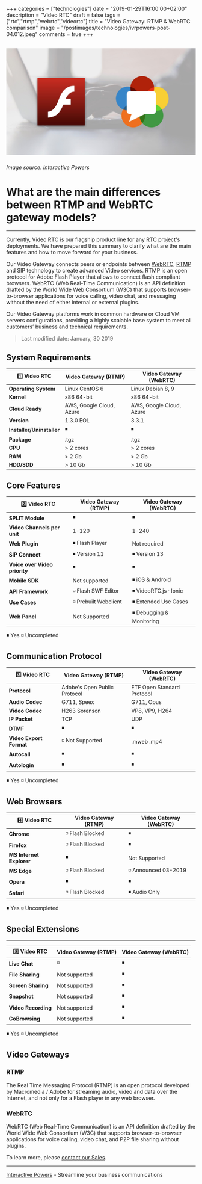 +++
categories = ["technologies"]
date = "2019-01-29T16:00:00+02:00"
description = "Video RTC"
draft = false
tags = ["rtc","rtmp","webrtc","videortc"]
title = "Video Gateway: RTMP & WebRTC comparison"
image = "/postimages/technologies/ivrpowers-post-04.012.jpeg"
comments = true
+++

![Cloud Hosting](/postimages/technologies/ivrpowers-post-04.012.jpeg)
---------
###### Image source: Interactive Powers

# What are the main differences between RTMP and WebRTC gateway models?
---

Currently, Video RTC is our flagship product line for any [RTC](http://blog.ivrpowers.com/post/technologies/what-is-rtc/) project's deployments. We have prepared this summary to clarify what are the main features and how to move forward for your business.

Our Video Gateway connects peers or endpoints between [WebRTC](http://blog.ivrpowers.com/post/technologies/what-is-webrtc/), [RTMP](http://blog.ivrpowers.com/post/technologies/what-is-rtmp/) and SIP technology to create advanced Video services. RTMP is an open protocol for Adobe Flash Player that allows to connect flash compliant browsers. WebRTC (Web Real-Time Communication) is an API definition drafted by the World Wide Web Consortium (W3C) that supports browser-to-browser applications for voice calling, video chat, and messaging without the need of either internal or external plugins.

Our Video Gateway platforms work in common hardware or Cloud VM servers configurations, providing a highly scalable base system to meet all customers’ business and technical requirements. 

> Last modified date: January, 30 2019


##	System Requirements

|1️⃣ **Video RTC**|Video Gateway (RTMP)	|Video Gateway (WebRTC)	|
|-----------|-----------|-----------|
|**Operating System**|Linux CentOS 6|Linux Debian 8, 9|
|**Kernel**|x86 64-bit|x86 64-bit|
|**Cloud Ready**|AWS, Google Cloud, Azure|AWS, Google Cloud, Azure|
|**Version**|1.3.0 EOL|3.3.1|
|**Installer/Uninstaller**|◾️|◾️|
|**Package**|.tgz|.tgz|
|**CPU**|> 2 cores|> 2 cores|
|**RAM**|> 2 Gb|> 2 Gb|
|**HDD/SDD**|> 10 Gb|> 10 Gb|

##	Core Features

|2️⃣	**Video RTC**|Video Gateway (RTMP)	|Video Gateway (WebRTC)	|
|-----------|-----------|-----------|
|**SPLIT Module**|◾️|◾️|
|**Video Channels per unit**|1-120|1-240|
|**Web Plugin**|◾️ Flash Player | Not required|
|**SIP Connect**|◾️ Version 11 | ◾️ Version 13|
|**Voice over Video priority**|◾️|◾️|
|**Mobile SDK**|Not supported|◾️ iOS & Android|
|**API Framework**|◽️ Flash SWF Editor|◾️ VideoRTC.js · Ionic|
|**Use Cases**|◽️ Prebuilt Webclient|◾️ Extended Use Cases|
|**Web Panel**|Not Supported|◾️ Debugging & Monitoring|

◾️ Yes
◽️ Uncompleted

##	Communication Protocol

|3️⃣	**Video RTC**|Video Gateway (RTMP)	|Video Gateway (WebRTC)	|
|-----------|-----------|-----------|
|**Protocol**|Adobe's Open Public Protocol|ETF Open Standard Protocol|
|**Audio Codec**|G711, Speex|G711, Opus|
|**Video Codec**|H263 Sorenson|VP8, VP9, H264|
|**IP Packet**|TCP|UDP|
|**DTMF**|◾️|◾️|
|**Video Export Format**|◽️ Not Supported|.mweb .mp4|
|**Autocall**|◾️|◾️|
|**Autologin**|◾️|◾️|

◾️ Yes
◽️ Uncompleted

##	Web Browsers

|4️⃣ **Video RTC**|Video Gateway (RTMP)	|Video Gateway (WebRTC)	|
|-----------|-----------|-----------|
|**Chrome**|◽️ Flash Blocked|◾️|
|**Firefox**|◽️ Flash Blocked|◾️|
|**MS Internet Explorer**|◾️|Not Supported|
|**MS Edge**|◽️ Flash Blocked|◽️ Announced 03-2019|
|**Opera**|◾️|◾️|
|**Safari**|◽️ Flash Blocked|◾️ Audio Only|


◾️ Yes
◽️ Uncompleted

##	Special Extensions
---
|5️⃣ **Video RTC**|Video Gateway (RTMP)	|Video Gateway (WebRTC)	|
|-----------|-----------|-----------|
|**Live Chat**|◽️|◾️|
|**File Sharing**|Not supported|◾️|
|**Screen Sharing**|Not supported|◾️|
|**Snapshot**|Not supported|◾️|
|**Video Recording**|Not supported|◾️|
|**CoBrowsing**|Not supported|◾️|

◾️ Yes
◽️ Uncompleted


## Video Gateways 

###	RTMP

The Real Time Messaging Protocol (RTMP) is an open protocol developed by Macromedia / Adobe for streaming audio, video and data over the Internet, and not only for a Flash player in any web browser. 

###	WebRTC

WebRTC (Web Real-Time Communication) is an API definition drafted by the World Wide Web Consortium (W3C) that supports browser-to-browser applications for voice calling, video chat, and P2P file sharing without plugins.


To learn more, please [contact our Sales](http://www.ivrpowers.com/support-services/).

---
[Interactive Powers](http://www.ivrpowers.com/) - Streamline your business communications


